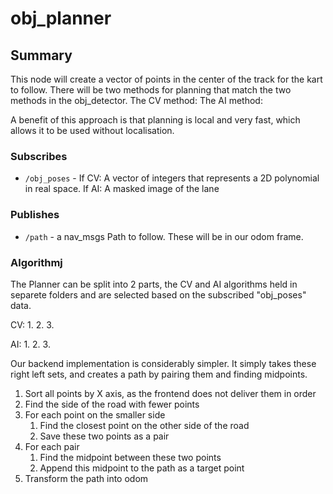 # obj_planner

## Summary

This node will create a vector of points in the center of the track for the kart to follow. 
There will be two methods for planning that match the two methods in the obj_detector. 
The CV method:
The AI method:

A benefit of this approach is that planning is local and very fast, which allows it to be used without localisation.

### Subscribes

- `/obj_poses` - If CV: A vector of integers that represents a 2D polynomial in real space. 
                 If AI: A masked image of the lane

### Publishes

- `/path` - a nav_msgs Path to follow. These will be in our odom frame.

### Algorithmj

The Planner can be split into 2 parts, the CV and AI algorithms held in separete folders and are selected based on the subscribed "obj_poses" data. 

CV:
1. 
2. 
3. 

AI:
1. 
2. 
3. 




Our backend implementation is considerably simpler. It simply takes these right left sets, and creates
a path by pairing them and finding midpoints.

1. Sort all points by X axis, as the frontend does not deliver them in order
2. Find the side of the road with fewer points
3. For each point on the smaller side
    1. Find the closest point on the other side of the road
    2. Save these two points as a pair
4. For each pair
    1. Find the midpoint between these two points
    2. Append this midpoint to the path as a target point
5. Transform the path into odom